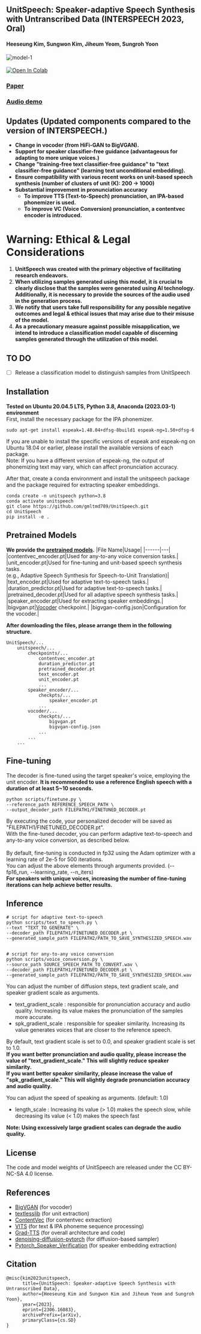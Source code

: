 ## UnitSpeech: Speaker-adaptive Speech Synthesis with Untranscribed Data (INTERSPEECH 2023, Oral)
#### Heeseung Kim, Sungwon Kim, Jiheum Yeom, Sungroh Yoon
![model-1](https://github.com/gmltmd789/UnitSpeech/assets/49265950/44cb4991-abb0-44b2-81fd-fce92cc1f3f1)
<br><br>
[![Open In Colab](https://colab.research.google.com/assets/colab-badge.svg)](https://colab.research.google.com/drive/1jAglTVrBNeEQbOAJ3T_YRotoKqCBPNn9?usp=sharing)
### [Paper](https://arxiv.org/abs/2306.16083)
### [Audio demo](https://unitspeech.github.io/)

## Updates (Updated components compared to the version of INTERSPEECH.)
- **Change in vocoder (from HiFi-GAN to BigVGAN).**
- **Support for speaker classifier-free guidance (advantageous for adapting to more unique voices.)**
- **Change "training-free text classifier-free guidance" to "text classifier-free guidance" (learning text unconditional embedding).**
- **Ensure compatibility with various recent works on unit-based speech synthesis (number of clusters of unit (K): 200 &rightarrow; 1000)**
- **Substantial improvement in pronunciation accuracy**
  - **To improve TTS (Text-to-Speech) pronunciation, an IPA-based phonemizer is used.** 
  - **To improve VC (Voice Conversion) pronunciation, a contentvec encoder is introduced.**

# Warning: Ethical & Legal Considerations
1. **UnitSpeech was created with the primary objective of facilitating research endeavors.**
2. **When utilizing samples generated using this model, it is crucial to clearly disclose that the samples were generated using AI technology. Additionally, it is necessary to provide the sources of the audio used in the generation process.**
3. **We notify that users take full responsibility for any possible negative outcomes and legal & ethical issues that may arise due to their misuse of the model.**
4. **As a precautionary measure against possible misapplication, we intend to introduce a classification model capable of discerning samples generated through the utilization of this model.**

## TO DO
- [ ] Release a classification model to distinguish samples from UnitSpeech

## Installation
**Tested on Ubuntu 20.04.5 LTS, Python 3.8, Anaconda (2023.03-1) environment**  
First, install the necessary package for the IPA phonemizer.
```shell
sudo apt-get install espeak=1.48.04+dfsg-8build1 espeak-ng=1.50+dfsg-6
```
If you are unable to install the specific versions of espeak and espeak-ng on Ubuntu 18.04 or earlier, please install the available versions of each package.<br>
Note: If you have a different version of espeak-ng, the output of phonemizing text may vary, which can affect pronunciation accuracy.

After that, create a conda environment and install the unitspeech package and the package required for extracting speaker embeddings.
```shell
conda create -n unitspeech python=3.8
conda activate unitspeech
git clone https://github.com/gmltmd789/UnitSpeech.git
cd UnitSpeech
pip install -e .
```

## Pretrained Models
**We provide the [pretrained models](https://drive.google.com/drive/folders/1yFkb2TAYB_zMmoTuUOXu-zXb3UI9pVJ9?usp=sharing).**
|File Name|Usage|
|------|---|
|contentvec_encoder.pt|Used for any-to-any voice conversion tasks.|
|unit_encoder.pt|Used for fine-tuning and unit-based speech synthesis tasks.<br>(e.g., Adaptive Speech Synthesis for Speech-to-Unit Translation)|
|text_encoder.pt|Used for adaptive text-to-speech tasks.|
|duration_predictor.pt|Used for adaptive text-to-speech tasks.|
|pretrained_decoder.pt|Used for all adaptive speech synthesis tasks.|
|speaker_encoder.pt|Used for extracting speaker embeddings.|
|bigvgan.pt|[Vocoder](https://github.com/NVIDIA/BigVGAN) checkpoint.|
|bigvgan-config.json|Configuration for the vocoder.|

**After downloading the files, please arrange them in the following structure.**
```buildoutcfg
UnitSpeech/...
    unitspeech/...
        checkpoints/...
            contentvec_encoder.pt
            duration_predictor.pt
            pretrained_decoder.pt
            text_encoder.pt
            unit_encoder.pt
            ...
        speaker_encoder/...
            checkpts/...
                speaker_encoder.pt
            ...
        vocoder/...
            checkpts/...
                bigvgan.pt
                bigvgan-config.json
            ...
        ...
    ...
```

## Fine-tuning
The decoder is fine-tuned using the target speaker's voice, employing the unit encoder. **It is recommended to use a reference English speech with a duration of at least 5~10 seconds.**

```shell
python scripts/finetune.py \
--reference_path REFERENCE_SPEECH_PATH \
--output_decoder_path FILEPATH1/FINETUNED_DECODER.pt
```

By executing the code, your personalized decoder will be saved as "FILEPATH1/FINETUNED_DECODER.pt".<br>
With the fine-tuned decoder, you can perform adaptive text-to-speech and any-to-any voice conversion, as described below. <br> <br>
By default, fine-tuning is conducted in fp32 using the Adam optimizer with a learning rate of 2e-5 for 500 iterations.<br>
You can adjust the above elements through arguments provided. (--fp16_run, --learning_rate, --n_iters)<br>
**For speakers with unique voices, increasing the number of fine-tuning iterations can help achieve better results.** <br>

## Inference
```shell
# script for adaptive text-to-speech
python scripts/text_to_speech.py \
--text "TEXT_TO_GENERATE" \
--decoder_path FILEPATH1/FINETUNED_DECODER.pt \
--generated_sample_path FILEPATH2/PATH_TO_SAVE_SYNTHESIZED_SPEECH.wav


# script for any-to-any voice conversion
python scripts/voice_conversion.py \
--source_path SOURCE_SPEECH_PATH_TO_CONVERT.wav \
--decoder_path FILEPATH1/FINETUNED_DECODER.pt \
--generated_sample_path FILEPATH2/PATH_TO_SAVE_SYNTHESIZED_SPEECH.wav
```
You can adjust the number of diffusion steps, text gradient scale, and speaker gradient scale as arguments.<br>
- text_gradient_scale : responsible for pronunciation accuracy and audio quality. Increasing its value makes the pronunciation of the samples more accurate.<br>
- spk_gradient_scale : responsible for speaker similarity. Increasing its value generates voices that are closer to the reference speech.<br>

By default, text gradient scale is set to 0.0, and speaker gradient scale is set to 1.0.<br>
**If you want better pronunciation and audio quality, please increase the value of "text_gradient_scale." This will slightly reduce speaker similarity.**<br>
**If you want better speaker similarity, please increase the value of "spk_gradient_scale." This will slightly degrade pronunciation accuracy and audio quality.**<br>

You can adjust the speed of speaking as arguments. (default: 1.0) <br>
- length_scale : Increasing its value (> 1.0) makes the speech slow, while decreasing its value (< 1.0) makes the speech fast <br>

**Note: Using excessively large gradient scales can degrade the audio quality.**

## License

The code and model weights of UnitSpeech are released under the CC BY-NC-SA 4.0 license.

## References
* [BigVGAN](https://github.com/NVIDIA/BigVGAN) (for vocoder)
* [textlesslib](https://github.com/facebookresearch/textlesslib) (for unit extraction)
* [ContentVec](https://github.com/auspicious3000/contentvec) (for contentvec extraction)
* [VITS](https://github.com/jaywalnut310/vits) (for text & IPA phoneme sequence processing)
* [Grad-TTS](https://github.com/huawei-noah/Speech-Backbones/tree/main/Grad-TTS) (for overall architecture and code)
* [denoising-diffusion-pytorch](https://github.com/rosinality/denoising-diffusion-pytorch) (for diffusion-based sampler)
* [Pytorch_Speaker_Verification](https://github.com/HarryVolek/PyTorch_Speaker_Verification) (for speaker embedding extraction)

## Citation
```
@misc{kim2023unitspeech,
      title={UnitSpeech: Speaker-adaptive Speech Synthesis with Untranscribed Data}, 
      author={Heeseung Kim and Sungwon Kim and Jiheum Yeom and Sungroh Yoon},
      year={2023},
      eprint={2306.16083},
      archivePrefix={arXiv},
      primaryClass={cs.SD}
}
```
